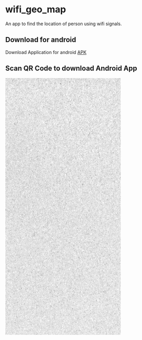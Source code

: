 # wifi_geo_map

An app to find the location of person using wifi signals.

## Download for android

Download Application for android <a href="https://github.com/White-Devil09/WiFi-Geo-Map/blob/master/app-release.apk?raw=true" download="WiFi Geo Map">APK</a>

## Scan QR Code to download Android App

<img src="assests/images/background.png">